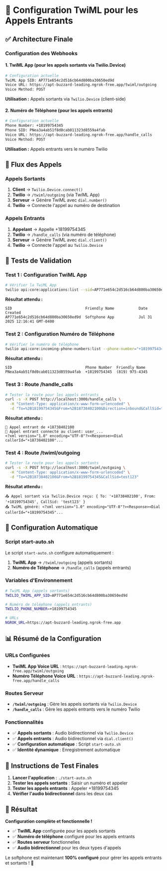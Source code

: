 # 🔧 Configuration TwiML pour les Appels Entrants

## ✅ **Architecture Finale**

### **Configuration des Webhooks**

#### **1. TwiML App (pour les appels sortants via Twilio.Device)**
```bash
# Configuration actuelle
TwiML App SID: AP771e654c2d516cb64d800ba30650ed9d
Voice URL: https://apt-buzzard-leading.ngrok-free.app/twiml/outgoing
Voice Method: POST
```
**Utilisation :** Appels sortants via `Twilio.Device` (client-side)

#### **2. Numéro de Téléphone (pour les appels entrants)**
```bash
# Configuration actuelle
Phone Number: +18199754345
Phone SID: PNea3a4ab51f8d0cab011323d8559a4fab
Voice URL: https://apt-buzzard-leading.ngrok-free.app/handle_calls
Voice Method: POST
```
**Utilisation :** Appels entrants vers le numéro Twilio

## 🔄 **Flux des Appels**

### **Appels Sortants**
1. **Client** → `Twilio.Device.connect()`
2. **Twilio** → `/twiml/outgoing` (via TwiML App)
3. **Serveur** → Génère TwiML avec `dial.number()`
4. **Twilio** → Connecte l'appel au numéro de destination

### **Appels Entrants**
1. **Appelant** → Appelle +18199754345
2. **Twilio** → `/handle_calls` (via numéro de téléphone)
3. **Serveur** → Génère TwiML avec `dial.client()`
4. **Twilio** → Connecte l'appel au `Twilio.Device`

## 🧪 **Tests de Validation**

### **Test 1 : Configuration TwiML App**
```bash
# Vérifier la TwiML App
twilio api:core:applications:list --sid=AP771e654c2d516cb64d800ba30650ed9d
```
**Résultat attendu :**
```
SID                                 Friendly Name           Date Created                 
AP771e654c2d516cb64d800ba30650ed9d  Softphone App           Jul 31 2025 12:16:41 GMT-0400
```

### **Test 2 : Configuration Numéro de Téléphone**
```bash
# Vérifier le numéro de téléphone
twilio api:core:incoming-phone-numbers:list --phone-number="+18199754345"
```
**Résultat attendu :**
```
SID                                 Phone Number  Friendly Name 
PNea3a4ab51f8d0cab011323d8559a4fab  +18199754345  (819) 975-4345
```

### **Test 3 : Route /handle_calls**
```bash
# Tester la route pour les appels entrants
curl -s -X POST http://localhost:3000/handle_calls \
  -H "Content-Type: application/x-www-form-urlencoded" \
  -d "To=%2B18199754345&From=%2B18738402100&Direction=inbound&CallSid=test123"
```
**Résultat attendu :**
```
📱 Appel entrant de +18738402100
📱 Appel entrant connecté au client: user_...
<?xml version="1.0" encoding="UTF-8"?><Response><Dial callerId="+18738402100"...
```

### **Test 4 : Route /twiml/outgoing**
```bash
# Tester la route pour les appels sortants
curl -s -X POST http://localhost:3000/twiml/outgoing \
  -H "Content-Type: application/x-www-form-urlencoded" \
  -d "To=%2B18738402100&From=%2B18199754345&CallSid=test123"
```
**Résultat attendu :**
```
📤 Appel sortant via Twilio.Device reçu: { To: '+18738402100', From: '+18199754345', CallSid: 'test123' }
📤 TwiML généré: <?xml version="1.0" encoding="UTF-8"?><Response><Dial callerId="+18199754345"...
```

## 🔧 **Configuration Automatique**

### **Script start-auto.sh**
Le script `start-auto.sh` configure automatiquement :

1. **TwiML App** → `/twiml/outgoing` (appels sortants)
2. **Numéro de Téléphone** → `/handle_calls` (appels entrants)

### **Variables d'Environnement**
```bash
# TwiML App (appels sortants)
TWILIO_TWIML_APP_SID=AP771e654c2d516cb64d800ba30650ed9d

# Numéro de téléphone (appels entrants)
TWILIO_PHONE_NUMBER=+18199754345

# URLs
NGROK_URL=https://apt-buzzard-leading.ngrok-free.app
```

## 📊 **Résumé de la Configuration**

### **URLs Configurées**
- **TwiML App Voice URL** : `https://apt-buzzard-leading.ngrok-free.app/twiml/outgoing`
- **Numéro Téléphone Voice URL** : `https://apt-buzzard-leading.ngrok-free.app/handle_calls`

### **Routes Serveur**
- **`/twiml/outgoing`** : Gère les appels sortants via `Twilio.Device`
- **`/handle_calls`** : Gère les appels entrants vers le numéro Twilio

### **Fonctionnalités**
- ✅ **Appels sortants** : Audio bidirectionnel via `Twilio.Device`
- ✅ **Appels entrants** : Audio bidirectionnel via `dial.client()`
- ✅ **Configuration automatique** : Script `start-auto.sh`
- ✅ **Identité dynamique** : Enregistrement automatique

## 🎯 **Instructions de Test Finales**

1. **Lancer l'application** : `./start-auto.sh`
2. **Tester les appels sortants** : Saisir un numéro et appeler
3. **Tester les appels entrants** : Appeler +18199754345
4. **Vérifier l'audio bidirectionnel** dans les deux cas

## 🎉 **Résultat**

**Configuration complète et fonctionnelle !**

- ✅ **TwiML App** configurée pour les appels sortants
- ✅ **Numéro de téléphone** configuré pour les appels entrants
- ✅ **Routes serveur** fonctionnelles
- ✅ **Audio bidirectionnel** pour les deux types d'appels

Le softphone est maintenant **100% configuré** pour gérer les appels entrants et sortants ! 🚀 